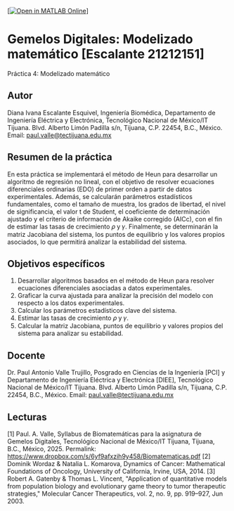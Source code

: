 [[![Open in MATLAB Online](https://www.mathworks.com/images/responsive/global/open-in-matlab-online.svg)](https://matlab.mathworks.com/open/github/v1?repo=dianaivanaescalanteesquivel/Gemelos-Digitales-Modelizado-matematico-Escalante-21212151-)]

# Gemelos Digitales: Modelizado matemático [Escalante 21212151]
Práctica 4: Modelizado matemático

## Autor
Diana Ivana Escalante Esquivel,
Ingeniería Biomédica, Departamento de Ingeniería Eléctrica y Electrónica, Tecnológico Nacional de México/IT Tijuana. Blvd. Alberto Limón Padilla s/n, Tijuana, C.P. 22454, B.C., México. Email: paul.valle@tectijuana.edu.mx

## Resumen de la práctica
En esta práctica se implementará el método de Heun para desarrollar un algoritmo de regresión no lineal, con el objetivo de resolver ecuaciones diferenciales ordinarias (EDO) de primer orden a partir de datos experimentales. Además, se calcularán parámetros estadísticos fundamentales, como el tamaño de muestra, los grados de libertad, el nivel de significancia, el valor t de Student, el coeficiente de determinación ajustado y el criterio de información de Akaike corregido (AICc), con el fin de estimar las tasas de crecimiento 𝜌 y 𝛾. Finalmente, se determinarán la matriz Jacobiana del sistema, los puntos de equilibrio y los valores propios asociados, lo que permitirá analizar la estabilidad del sistema.

## Objetivos específicos
1. Desarrollar algoritmos basados en el método de Heun para resolver ecuaciones diferenciales asociadas a datos experimentales.
2. Graficar la curva ajustada para analizar la precisión del modelo con respecto a los datos experimentales.
3. Calcular los parámetros estadísticos clave del sistema.
4. Estimar las tasas de crecimiento 𝜌 y 𝛾.
5. Calcular la matriz Jacobiana, puntos de equilibrio y valores propios del sistema para analizar su estabilidad.

## Docente
Dr. Paul Antonio Valle Trujillo,
Posgrado en Ciencias de la Ingeniería [PCI] y Departamento de Ingeniería Eléctrica y Electrónica [DIEE], Tecnológico Nacional de México/IT Tijuana. Blvd. Alberto Limón Padilla s/n, Tijuana, C.P. 22454, B.C., México. Email: paul.valle@tectijuana.edu.mx

## Lecturas
[1] Paul. A. Valle, Syllabus de Biomatemáticas para la asignatura de Gemelos Digitales, Tecnológico Nacional de México/IT Tijuana, Tijuana, B.C., México, 2025. Permalink: https://www.dropbox.com/s/6yf9afxzih9y458/Biomatematicas.pdf
[2] Dominik Wordaz & Natalia L. Komarova, Dynamics of Cancer: Mathematical Foundations of Oncology, University of California, Irvine, USA, 2014.
[3] Robert A. Gatenby & Thomas L. Vincent, "Application of quantitative models from population biology and evolutionary game theory to tumor therapeutic strategies," Molecular Cancer Therapeutics, vol. 2, no. 9, pp. 919–927, Jun 2003.
